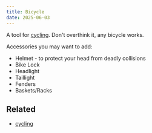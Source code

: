 ```yaml
---
title: Bicycle
date: 2025-06-03
---
```

A tool for [cycling](/cycling). Don't overthink it, any bicycle works.

Accessories you may want to add:
- Helmet - to protect your head from deadly collisions
- Bike Lock
- Headlight
- Taillight
- Fenders
- Baskets/Racks

## Related
- [cycling](/cycling)